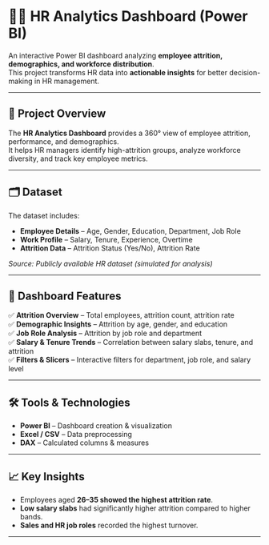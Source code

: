  # 👨‍💼 HR Analytics Dashboard (Power BI)

An interactive Power BI dashboard analyzing **employee attrition, demographics, and workforce distribution**.  
This project transforms HR data into **actionable insights** for better decision-making in HR management.

---

## 🚀 Project Overview
The **HR Analytics Dashboard** provides a 360° view of employee attrition, performance, and demographics.  
It helps HR managers identify high-attrition groups, analyze workforce diversity, and track key employee metrics.

---

## 🗂 Dataset
The dataset includes:
- **Employee Details** – Age, Gender, Education, Department, Job Role  
- **Work Profile** – Salary, Tenure, Experience, Overtime  
- **Attrition Data** – Attrition Status (Yes/No), Attrition Rate  

_Source: Publicly available HR dataset (simulated for analysis)_

---

## 🎯 Dashboard Features
✅ **Attrition Overview** – Total employees, attrition count, attrition rate  
✅ **Demographic Insights** – Attrition by age, gender, and education  
✅ **Job Role Analysis** – Attrition by job role and department  
✅ **Salary & Tenure Trends** – Correlation between salary slabs, tenure, and attrition  
✅ **Filters & Slicers** – Interactive filters for department, job role, and salary level  

---

## 🛠 Tools & Technologies
- **Power BI** – Dashboard creation & visualization  
- **Excel / CSV** – Data preprocessing  
- **DAX** – Calculated columns & measures  

---

## 📈 Key Insights
- Employees aged **26–35 showed the highest attrition rate**.  
- **Low salary slabs** had significantly higher attrition compared to higher bands.  
- **Sales and HR job roles** recorded the highest turnover.  

---

